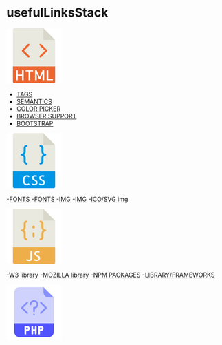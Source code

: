 # usefulLinksStack
![](./img/html.png)

- [TAGS](https://www.w3schools.com/tags/default.asp)
- [SEMANTICS](https://www.w3schools.com/html/html5_semantic_elements.asp)
- [COLOR PICKER](https://www.w3schools.com/colors/colors_picker.asp)
- [BROWSER SUPPORT](https://www.w3schools.com/tags/ref_html_browsersupport.asp)
- [BOOTSTRAP](https://getbootstrap.com/)

![](./img/css.png)

-[FONTS](https://fontawesome.com/)
-[FONTS](https://www.fontspace.com/)
-[IMG](https://pixabay.com/)
-[IMG](https://www.pexels.com/)
-[ICO/SVG img](https://www.flaticon.com/)

![](./img/js.png)

-[W3 library](https://www.w3schools.com/js/)
-[MOZILLA library](https://developer.mozilla.org/it/docs/Web/JavaScript)
-[NPM PACKAGES](https://www.npmjs.com/)
-[LIBRARY/FRAMEWORKS](https://www.javascripting.com/)

![](./img/php.png)

